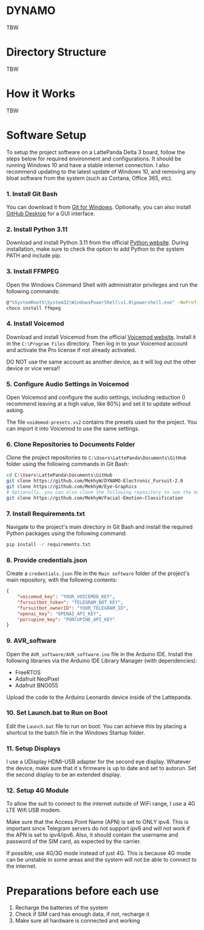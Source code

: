# DYNAMO

TBW

# Directory Structure

TBW

# How it Works

TBW

# Software Setup

To setup the project software on a LattePanda Delta 3 board, follow the steps below for required environment and configurations. It should be running Windows 10 and have a stable internet connection.
I also recommend updating to the latest update of Windows 10, and removing any bloat software from the system (such as Cortana, Office 365, etc).

### 1. Install Git Bash

You can download it from [Git for Windows](https://gitforwindows.org/).
Optionally, you can also install [GitHub Desktop](https://desktop.github.com/) for a GUI interface.

### 2. Install Python 3.11

Download and install Python 3.11 from the official [Python website](https://www.python.org/). During installation, make sure to check the option to add Python to the system PATH and include pip.

### 3. Install FFMPEG

Open the Windows Command Shell with administrator privileges and run the following commands:

```bash
@"%SystemRoot%\System32\WindowsPowerShell\v1.0\powershell.exe" -NoProfile -InputFormat None -ExecutionPolicy Bypass -Command " [System.Net.ServicePointManager]::SecurityProtocol = 3072; iex ((New-Object System.Net.WebClient).DownloadString('https://chocolatey.org/install.ps1'))" && SET "PATH=%PATH%;%ALLUSERSPROFILE%\chocolatey\bin"
choco install ffmpeg
```

### 4. Install Voicemod

Download and install Voicemod from the official [Voicemod website](https://www.voicemod.net/). Install it in the `C:\Program Files` directory. Then log in to your Voicemod account and activate the Pro license if not already activated.

DO NOT use the same account as another device, as it will log out the other device or vice versa!!

### 5. Configure Audio Settings in Voicemod

Open Voicemod and configure the audio settings, including reduction (I recommend leaving at a high value, like 80%) and set it to update without asking.

The file `voidemod-presets.vs2` contains the presets used for the project. You can import it into Voicemod to use the same settings.

### 6. Clone Repositories to Documents Folder

Clone the project repositories to `C:\Users\LattePanda\Documents\GitHub` folder using the following commands in Git Bash:

```bash
cd C:\Users\LattePanda\Documents\GitHub
git clone https://github.com/MekhyW/DYNAMO-Electronic_Fursuit-2.0
git clone https://github.com/MekhyW/Eye-Graphics
# Optionally, you can also clone the following repository to see the machine vision model training pipeline:
git clone https://github.com/MekhyW/Facial-Emotion-Classification
```

### 7. Install Requirements.txt

Navigate to the project's main directory in Git Bash and install the required Python packages using the following command:

```bash
pip install -r requirements.txt
```

### 8. Provide credentials.json

Create a `credentials.json` file in the `Main software` folder of the project's main repository, with the following contents:

```json
{
    "voicemod_key": "YOUR_VOICEMOD_KEY",
    "fursuitbot_token": "TELEGRAM_BOT_KEY",
    "fursuitbot_ownerID": "YOUR_TELEGRAM_ID",
    "openai_key": "OPENAI_API_KEY",
    "porcupine_key": "PORCUPINE_API_KEY"
}
```

### 9. AVR_software

Open the `AVR_software/AVR_software.ino` file in the Arduino IDE. Install the following libraries via the Arduino IDE Library Manager (with dependencies):

- FreeRTOS
- Adafruit NeoPixel
- Adafruit BNO055

Upload the code to the Arduino Leonardo device inside of the Lattepanda.

### 10. Set Launch.bat to Run on Boot

Edit the `Launch.bat` file to run on boot. You can achieve this by placing a shortcut to the batch file in the Windows Startup folder.

### 11. Setup Displays

I use a UDisplay HDMI-USB adapter for the second eye display. Whatever the device, make sure that it´s firmware is up to date and set to autorun.
Set the second display to be an extended display.

### 12. Setup 4G Module

To allow the suit to connect to the internet outside of WiFi range, I use a 4G LTE Wifi USB modem.

Make sure that the Access Point Name (APN) is set to ONLY ipv4. This is important since Telegram servers do not support ipv6 and will not work if the APN is set to ipv4/ipv6. Also, it should contain the username and password of the SIM card, as expected by the carrier.

If possible, use 4G/3G mode instead of just 4G. This is because 4G mode can be unstable in some areas and the system will not be able to connect to the internet.


# Preparations before each use

1) Recharge the batteries of the system
2) Check if SIM card has enough data, if not, recharge it
3) Make sure all hardware is connected and working